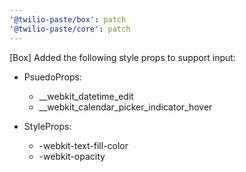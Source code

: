 ```yaml
---
'@twilio-paste/box': patch
'@twilio-paste/core': patch
---
```


[Box] Added the following style props to support input:

- PsuedoProps:

  - \_\_webkit_datetime_edit
  - \_\_webkit_calendar_picker_indicator_hover

- StyleProps:
  - -webkit-text-fill-color
  - -webkit-opacity

